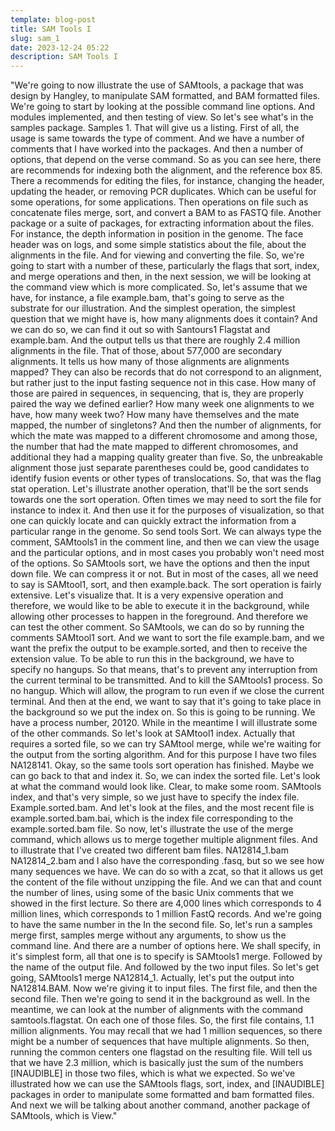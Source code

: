 ```yaml
---
template: blog-post
title: SAM Tools I
slug: sam_1
date: 2023-12-24 05:22
description: SAM Tools I
---
```

"We're going to now illustrate the use
of SAMtools, a package that was design by Hangley, to manipulate SAM formatted,
and BAM formatted files. We're going to start by looking at
the possible command line options. And modules implemented,
and then testing of view. So let's see what's in
the samples package. Samples 1. That will give us a listing. First of all, the usage is same
towards the type of comment. And we have a number of comments that
I have worked into the packages. And then a number of options,
that depend on the verse command. So as you can see here,
there are recommends for indexing both the alignment,
and the reference box 85. There a recommends for editing the files,
for instance, changing the header, updating the header, or
removing PCR duplicates. Which can be useful for
some operations, for some applications. Then operations on file
such as concatenate files merge, sort, and
convert a BAM to as FASTQ file. Another package or a suite of packages, for
extracting information about the files. For instance, the depth information
in position in the genome. The face header was on logs, and some simple statistics about the file,
about the alignments in the file. And for viewing and converting the file. So, we're going to start with a number of
these, particularly the flags that sort, index, and merge operations and
then, in the next session, we will be looking at the command
view which is more complicated. So, let's assume that we have,
for instance, a file example.bam, that's going to serve as the substrate for
our illustration. And the simplest operation, the simplest
question that we might have is, how many alignments does it contain? And we can do so, we can find it out so with Santours1 Flagstat and example.bam. And the output tells us
that there are roughly 2.4 million alignments in the file. That of those,
about 577,000 are secondary alignments. It tells us how many of those
alignments are alignments mapped? They can also be records that do
not correspond to an alignment, but rather just to the input fasting
sequence not in this case. How many of those are paired in sequences,
in sequencing, that is, they are properly paired
the way we defined earlier? How many week one alignments to we have,
how many week two? How many have themselves and
the mate mapped, the number of singletons? And then the number of alignments, for which the mate was mapped to
a different chromosome and among those, the number that had the mate
mapped to different chromosomes, and additional they had a mapping
quality greater than five. So, the unbreakable alignment those
just separate parentheses could be, good candidates to identify fusion
events or other types of translocations. So, that was the flag stat operation. Let's illustrate another operation,
that'll be the sort sends towards one the sort operation. Often times we may need to sort
the file for instance to index it. And then use it for the purposes of visualization, so
that one can quickly locate and can quickly extract the information
from a particular range in the genome. So send tools Sort. We can always type the comment,
SAMtools1 in the comment line, and then we can view the usage and
the particular options, and in most cases you probably
won't need most of the options. So SAMtools sort, we have the options and
then the input down file. We can compress it or not. But in most of the cases,
all we need to say is SAMtool1, sort, and then example.back. The sort operation is fairly extensive. Let's visualize that. It is a very expensive operation and
therefore, we would like to be able to
execute it in the background, while allowing other processes
to happen in the foreground. And therefore we can
test the other comment. So SAMtools, we can do so by running the comments SAMtool1 sort. And we want to sort the file example.bam,
and we want the prefix the output
to be example.sorted, and then to receive the extension value. To be able to run this in the background,
we have to specify no hangups. So that means,
that's to prevent any interruption from the current terminal
to be transmitted. And to kill the SAMtools1 process. So no hangup. Which will allow, the program to run
even if we close the current terminal. And then at the end, we want to say that it's going to take place in
the background so we put the index on. So this is going to be running. We have a process number, 20120. While in the meantime I will
illustrate some of the other commands. So let's look at SAMtool1 index. Actually that requires a sorted file, so we can try SAMtool merge,
while we're waiting for the output from the sorting algorithm. And for
this purpose I have two files NA128141. Okay, so the same tools sort
operation has finished. Maybe we can go back to that and index it. So, we can index the sorted file. Let's look at what
the command would look like. Clear, to make some room. SAMtools index, and that's very simple, so
we just have to specify the index file. Example.sorted.bam. And let's look at the files, and the most
recent file is example.sorted.bam.bai, which is the index file corresponding
to the example.sorted.bam file. So now, let's illustrate
the use of the merge command, which allows us to merge together
multiple alignment files. And to illustrate that I've
created two different bam files. NA12814_1.bam NA12814_2.bam and I also have the corresponding .fasq, but so we see how many sequences we have. We can do so with a zcat, so that it allows us get the content of
the file without unzipping the file. And we can that and
count the number of lines, using some of the basic Unix comments
that we showed in the first lecture. So there are 4,000 lines which
corresponds to 4 million lines, which corresponds to 1
million FastQ records. And we're going to have the same
number in the In the second file. So, let's run a samples merge first, samples merge without any arguments,
to show us the command line. And there are a number of options here. We shall specify, in it's simplest form, all that one is to specify
is SAMtools1 merge. Followed by the name of the output file. And followed by the two input files. So let's get going, SAMtools1 merge NA12814_1. Actually, let's put
the output into NA12814.BAM. Now we're giving it to input files. The first file, and then the second file. Then we're going to send it
in the background as well. In the meantime, we can look at the number of alignments
with the command samtools.flagstat. On each one of those files. So, the first file contains, 1.1 million alignments. You may recall that we had
1 million sequences, so there might be a number of sequences
that have multiple alignments. So then, running the common centers
one flagstad on the resulting file. Will tell us that we have 2.3 million,
which is basically just the sum of the numbers [INAUDIBLE] in those
two files, which is what we expected. So we've illustrated how we can use
the SAMtools flags, sort, index, and [INAUDIBLE] packages in order
to manipulate some formatted and bam formatted files. And next we will be talking about another
command, another package of SAMtools, which is View."
